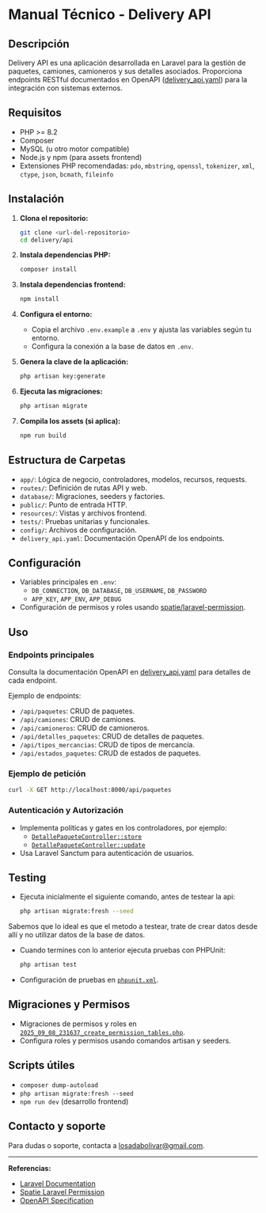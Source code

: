 # Manual Técnico - Delivery API

## Descripción

Delivery API es una aplicación desarrollada en Laravel para la gestión de paquetes, camiones, camioneros y sus detalles asociados. Proporciona endpoints RESTful documentados en OpenAPI ([delivery_api.yaml](delivery_api.yaml)) para la integración con sistemas externos.

## Requisitos

- PHP >= 8.2
- Composer
- MySQL (u otro motor compatible)
- Node.js y npm (para assets frontend)
- Extensiones PHP recomendadas: `pdo`, `mbstring`, `openssl`, `tokenizer`, `xml`, `ctype`, `json`, `bcmath`, `fileinfo`

## Instalación

1. **Clona el repositorio:**
   ```sh
   git clone <url-del-repositorio>
   cd delivery/api
   ```

2. **Instala dependencias PHP:**
   ```sh
   composer install
   ```

3. **Instala dependencias frontend:**
   ```sh
   npm install
   ```

4. **Configura el entorno:**
   - Copia el archivo `.env.example` a `.env` y ajusta las variables según tu entorno.
   - Configura la conexión a la base de datos en `.env`.

5. **Genera la clave de la aplicación:**
   ```sh
   php artisan key:generate
   ```

6. **Ejecuta las migraciones:**
   ```sh
   php artisan migrate
   ```

7. **Compila los assets (si aplica):**
   ```sh
   npm run build
   ```

## Estructura de Carpetas

- `app/`: Lógica de negocio, controladores, modelos, recursos, requests.
- `routes/`: Definición de rutas API y web.
- `database/`: Migraciones, seeders y factories.
- `public/`: Punto de entrada HTTP.
- `resources/`: Vistas y archivos frontend.
- `tests/`: Pruebas unitarias y funcionales.
- `config/`: Archivos de configuración.
- `delivery_api.yaml`: Documentación OpenAPI de los endpoints.

## Configuración

- Variables principales en `.env`:
  - `DB_CONNECTION`, `DB_DATABASE`, `DB_USERNAME`, `DB_PASSWORD`
  - `APP_KEY`, `APP_ENV`, `APP_DEBUG`
- Configuración de permisos y roles usando [spatie/laravel-permission](https://spatie.be/docs/laravel-permission/v6/introduction).

## Uso

### Endpoints principales

Consulta la documentación OpenAPI en [delivery_api.yaml](delivery_api.yaml) para detalles de cada endpoint.

Ejemplo de endpoints:
- `/api/paquetes`: CRUD de paquetes.
- `/api/camiones`: CRUD de camiones.
- `/api/camioneros`: CRUD de camioneros.
- `/api/detalles_paquetes`: CRUD de detalles de paquetes.
- `/api/tipos_mercancias`: CRUD de tipos de mercancía.
- `/api/estados_paquetes`: CRUD de estados de paquetes.

### Ejemplo de petición

```sh
curl -X GET http://localhost:8000/api/paquetes
```

### Autenticación y Autorización

- Implementa políticas y gates en los controladores, por ejemplo:
  - [`DetallePaqueteController::store`](app/Http/Controllers/DetallePaqueteController.php)
  - [`DetallePaqueteController::update`](app/Http/Controllers/DetallePaqueteController.php)
- Usa Laravel Sanctum para autenticación de usuarios.

## Testing

- Ejecuta inicialmente el siguiente comando, antes de testear la api:
  ```sh
  php artisan migrate:fresh --seed
  ```
Sabemos que lo ideal es que el metodo a testear, trate de crear datos desde allí y no utilizar datos de la base de datos.
- Cuando termines con lo anterior ejecuta pruebas con PHPUnit:
  ```sh
  php artisan test
  ```
- Configuración de pruebas en [`phpunit.xml`](phpunit.xml).

## Migraciones y Permisos

- Migraciones de permisos y roles en [`2025_09_08_231637_create_permission_tables.php`](database/migrations/2025_09_08_231637_create_permission_tables.php).
- Configura roles y permisos usando comandos artisan y seeders.

## Scripts útiles

- `composer dump-autoload`
- `php artisan migrate:fresh --seed`
- `npm run dev` (desarrollo frontend)

## Contacto y soporte

Para dudas o soporte, contacta a [losadabolivar@gmail.com](mailto:losadabolivar@gmail.com).

---

**Referencias:**
- [Laravel Documentation](https://laravel.com/docs)
- [Spatie Laravel Permission](https://spatie.be/docs/laravel-permission/v6/introduction)
- [OpenAPI Specification](https://swagger.io/specification/)